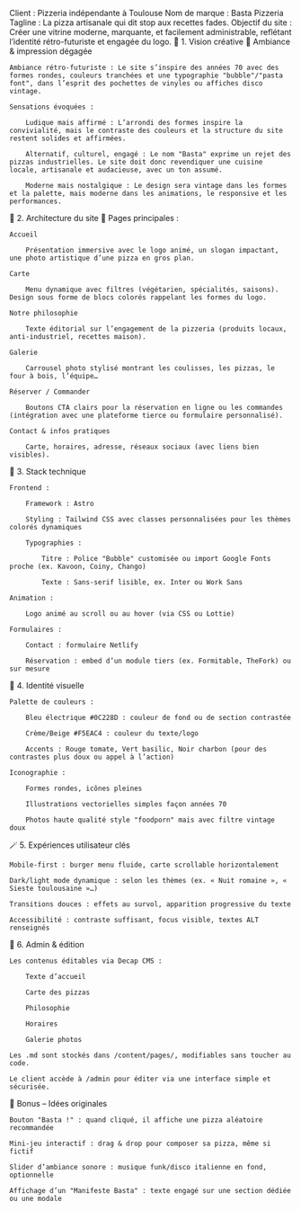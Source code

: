 Client : Pizzeria indépendante à Toulouse
Nom de marque : Basta Pizzeria
Tagline : La pizza artisanale qui dit stop aux recettes fades.
Objectif du site : Créer une vitrine moderne, marquante, et facilement administrable, reflétant l’identité rétro-futuriste et engagée du logo.
🧭 1. Vision créative
🎨 Ambiance & impression dégagée

    Ambiance rétro-futuriste : Le site s’inspire des années 70 avec des formes rondes, couleurs tranchées et une typographie "bubble"/"pasta font", dans l’esprit des pochettes de vinyles ou affiches disco vintage.

    Sensations évoquées :

        Ludique mais affirmé : L’arrondi des formes inspire la convivialité, mais le contraste des couleurs et la structure du site restent solides et affirmées.

        Alternatif, culturel, engagé : Le nom "Basta" exprime un rejet des pizzas industrielles. Le site doit donc revendiquer une cuisine locale, artisanale et audacieuse, avec un ton assumé.

        Moderne mais nostalgique : Le design sera vintage dans les formes et la palette, mais moderne dans les animations, le responsive et les performances.

🧱 2. Architecture du site
📂 Pages principales :

    Accueil

        Présentation immersive avec le logo animé, un slogan impactant, une photo artistique d’une pizza en gros plan.

    Carte

        Menu dynamique avec filtres (végétarien, spécialités, saisons). Design sous forme de blocs colorés rappelant les formes du logo.

    Notre philosophie

        Texte éditorial sur l’engagement de la pizzeria (produits locaux, anti-industriel, recettes maison).

    Galerie

        Carrousel photo stylisé montrant les coulisses, les pizzas, le four à bois, l’équipe…

    Réserver / Commander

        Boutons CTA clairs pour la réservation en ligne ou les commandes (intégration avec une plateforme tierce ou formulaire personnalisé).

    Contact & infos pratiques

        Carte, horaires, adresse, réseaux sociaux (avec liens bien visibles).

🧰 3. Stack technique

    Frontend :

        Framework : Astro

        Styling : Tailwind CSS avec classes personnalisées pour les thèmes colorés dynamiques

        Typographies :

            Titre : Police "Bubble" customisée ou import Google Fonts proche (ex. Kavoon, Coiny, Chango)

            Texte : Sans-serif lisible, ex. Inter ou Work Sans

    Animation :

        Logo animé au scroll ou au hover (via CSS ou Lottie)

    Formulaires :

        Contact : formulaire Netlify

        Réservation : embed d’un module tiers (ex. Formitable, TheFork) ou sur mesure

🎨 4. Identité visuelle

    Palette de couleurs :

        Bleu électrique #0C228D : couleur de fond ou de section contrastée

        Crème/Beige #F5EAC4 : couleur du texte/logo

        Accents : Rouge tomate, Vert basilic, Noir charbon (pour des contrastes plus doux ou appel à l’action)

    Iconographie :

        Formes rondes, icônes pleines

        Illustrations vectorielles simples façon années 70

        Photos haute qualité style "foodporn" mais avec filtre vintage doux

🪄 5. Expériences utilisateur clés

    Mobile-first : burger menu fluide, carte scrollable horizontalement

    Dark/light mode dynamique : selon les thèmes (ex. « Nuit romaine », « Sieste toulousaine »…)

    Transitions douces : effets au survol, apparition progressive du texte

    Accessibilité : contraste suffisant, focus visible, textes ALT renseignés

🔧 6. Admin & édition

    Les contenus éditables via Decap CMS :

        Texte d’accueil

        Carte des pizzas

        Philosophie

        Horaires

        Galerie photos

    Les .md sont stockés dans /content/pages/, modifiables sans toucher au code.

    Le client accède à /admin pour éditer via une interface simple et sécurisée.

🧪 Bonus – Idées originales

    Bouton "Basta !" : quand cliqué, il affiche une pizza aléatoire recommandée

    Mini-jeu interactif : drag & drop pour composer sa pizza, même si fictif

    Slider d’ambiance sonore : musique funk/disco italienne en fond, optionnelle

    Affichage d’un "Manifeste Basta" : texte engagé sur une section dédiée ou une modale